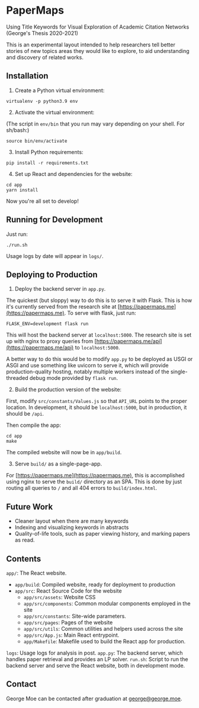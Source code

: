 PaperMaps
=====
Using Title Keywords for Visual Exploration of Academic Citation Networks
(George's Thesis 2020-2021)

This is an experimental layout intended to help researchers tell better stories of new topics areas they would like to
explore, to aid understanding and discovery of related works.


Installation
-----

1. Create a Python virtual environment:

```shell
virtualenv -p python3.9 env
```

2. Activate the virtual environment:

(The script in `env/bin` that you run may vary depending on your shell. For sh/bash:)

```shell
source bin/env/activate
```

3. Install Python requirements:

```shell
pip install -r requirements.txt
```

4. Set up React and dependencies for the website:

```shell
cd app
yarn install
```

Now you're all set to develop!


Running for Development
-----

Just run:

```shell
./run.sh
```

Usage logs by date will appear in `logs/`.

Deploying to Production
-----

1. Deploy the backend server in `app.py`.

The quickest (but sloppy) way to do this is to serve it with Flask. This is how it's currently served from the research
site at [https://papermaps.me](https://papermaps.me). To serve with flask, just run:

```shell
FLASK_ENV=development flask run
```

This will host the backend server at `localhost:5000`. The research site is set up with nginx to proxy queries from
[https://papermaps.me/api](https://papermaps.me/api) to `localhost:5000`.

A better way to do this would be to modify `app.py` to be deployed as USGI or ASGI and use something like uvicorn to
serve it, which will provide production-quality hosting, notably multiple workers instead of the single-threaded debug
mode provided by `flask run`.

2. Build the production version of the website:

First, modify `src/constants/Values.js` so that `API_URL` points to the proper location. In development, it should be
`localhost:5000`, but in production, it should be `/api`.

Then compile the app:

```shell
cd app
make
```

The compiled website will now be in `app/build`.

3. Serve `build/` as a single-page-app.

For [https://papermaps.me](https://papermaps.me), this is accomplished using nginx to serve the `build/` directory as an
SPA. This is done by just routing all queries to `/` and all 404 errors to `build/index.html`.


Future Work
-----

* Cleaner layout when there are many keywords
* Indexing and visualizing keywords in abstracts
* Quality-of-life tools, such as paper viewing history, and marking papers as read.

Contents
-----

`app/`: The React website.

* `app/build`: Compiled website, ready for deployment to production
* `app/src`: React Source Code for the website
    * `app/src/assets`: Website CSS
    * `app/src/components`: Common modular components employed in the site
    * `app/src/constants`: Site-wide parameters.
    * `app/src/pages`: Pages of the website
    * `app/src/utils`: Common utilities and helpers used across the site
    * `app/src/App.js`: Main React entrypoint.
    * `app/Makefile`: Makefile used to build the React app for production.

`logs`: Usage logs for analysis in post.
`app.py`: The backend server, which handles paper retrieval and provides an LP solver.
`run.sh`: Script to run the backend server and serve the React website, both in development mode.


Contact
-----

George Moe can be contacted after graduation at [george@george.moe](mailto:george@george.moe).

